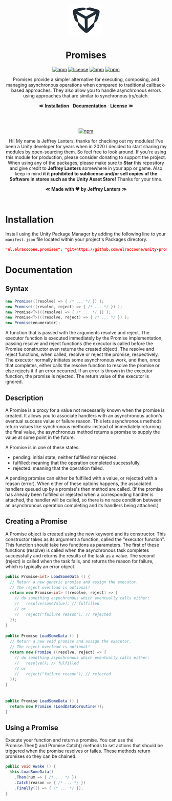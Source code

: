 <div align="center">

<img src="https://raw.githubusercontent.com/elraccoone/unity-promises/master/.github/WIKI/logo.jpg" height="100px">

</br>

# Promises

[![npm](https://img.shields.io/badge/upm-1.2.0-232c37.svg?style=for-the-badge)]()
[![license](https://img.shields.io/badge/license-Custom-%23ecc531.svg?style=for-the-badge)](./LICENSE.md)
[![npm](https://img.shields.io/github/stars/elraccoone/unity-promises.svg?style=for-the-badge)]()
[![npm](https://img.shields.io/badge/build-passing-brightgreen.svg?style=for-the-badge)]()

Promises provide a simpler alternative for executing, composing, and managing asynchronous operations when compared to traditional callback-based approaches. They also allow you to handle asynchronous errors using approaches that are similar to synchronous try/catch.

**&Lt;**
[**Installation**](#installation) &middot;
[**Documentation**](#documentation) &middot;
[**License**](./LICENSE.md)
**&Gt;**

</br></br>

[![npm](https://img.shields.io/badge/sponsor_the_project-donate-E12C9A.svg?style=for-the-badge)](https://paypal.me/jeffreylanters)

Hi! My name is Jeffrey Lanters, thanks for checking out my modules! I've been a Unity developer for years when in 2020 I decided to start sharing my modules by open-sourcing them. So feel free to look around. If you're using this module for production, please consider donating to support the project. When using any of the packages, please make sure to **Star** this repository and give credit to **Jeffrey Lanters** somewhere in your app or game. Also keep in mind **it it prohibited to sublicense and/or sell copies of the Software in stores such as the Unity Asset Store!** Thanks for your time.

**&Lt;**
**Made with &hearts; by Jeffrey Lanters**
**&Gt;**

</br>

</div>

# Installation

Install using the Unity Package Manager by adding the following line to your `manifest.json` file located within your project's Packages directory.

```json
"nl.elraccoone.promises": "git+https://github.com/elraccoone/unity-promises"
```

# Documentation

## Syntax

```cs
new Promise(((resolve) => { /* ... */ }) );
new Promise(((resolve, reject) => { /* ... */ }) );
new Promise<T>(((resolve) => { /* ... */ }) );
new Promise<T>(((resolve, reject) => { /* ... */ }) );
new Promise(enumerator);
```

A function that is passed with the arguments resolve and reject. The executor function is executed immediately by the Promise implementation, passing resolve and reject functions (the executor is called before the Promise constructor even returns the created object). The resolve and reject functions, when called, resolve or reject the promise, respectively. The executor normally initiates some asynchronous work, and then, once that completes, either calls the resolve function to resolve the promise or else rejects it if an error occurred. If an error is thrown in the executor function, the promise is rejected. The return value of the executor is ignored.

## Description

A Promise is a proxy for a value not necessarily known when the promise is created. It allows you to associate handlers with an asynchronous action's eventual success value or failure reason. This lets asynchronous methods return values like synchronous methods: instead of immediately returning the final value, the asynchronous method returns a promise to supply the value at some point in the future.

A Promise is in one of these states:

- pending: initial state, neither fulfilled nor rejected.
- fulfilled: meaning that the operation completed successfully.
- rejected: meaning that the operation failed.

A pending promise can either be fulfilled with a value, or rejected with a reason (error). When either of these options happens, the associated handlers queued up by a promise's then method are called. (If the promise has already been fulfilled or rejected when a corresponding handler is attached, the handler will be called, so there is no race condition between an asynchronous operation completing and its handlers being attached.)

## Creating a Promise

A Promise object is created using the new keyword and its constructor. This constructor takes as its argument a function, called the "executor function". This function should take two functions as parameters. The first of these functions (resolve) is called when the asynchronous task completes successfully and returns the results of the task as a value. The second (reject) is called when the task fails, and returns the reason for failure, which is typically an error object.

```cs
public Promise<int> LoadSomeData () {
  // Return a new generic promise and assign the executor.
  // The reject overload is optional!
  return new Promise<int> ((resolve, reject) => {
    // do something asynchronous which eventually calls either:
    //   resolve(someValue); // fulfilled
    // or
    //   reject("failure reason"); // rejected
  });
}

public Promise LoadSomeData () {
  // Return a new void promise and assign the executor.
  // The reject overload is optional!
  return new Promise ((resolve, reject) => {
    // do something asynchronous which eventually calls either:
    //   resolve(); // fulfilled
    // or
    //   reject("failure reason"); // rejected
  });
}


public Promise LoadSomeData () {
  return new Promise (LoadDataCoroutine());
}
```

## Using a Promise

Execute your function and return a promise. You can use the Promise.Then() and Promise.Catch() methods to set actions that should be triggered when the promise resolves or failes. These methods return promises so they can be chained.

```cs
public void Awake () {
  this.LoadSomeData()
    .Then(num => { /* ... */ })
    .Catch(reason => { /* ... */ })
    .Finally(() => { /* ... */ });
}
```
